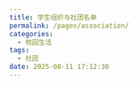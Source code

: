 ```yaml
---
title: 学生组织与社团名单
permalink: /pages/association/
categories: 
  - 校园生活
tags: 
  - 社团
date: 2025-08-11 17:12:30
---
```

